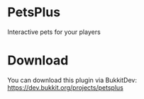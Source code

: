 # PetsPlus
Interactive pets for your players

# Download
You can download this plugin via BukkitDev: https://dev.bukkit.org/projects/petsplus
